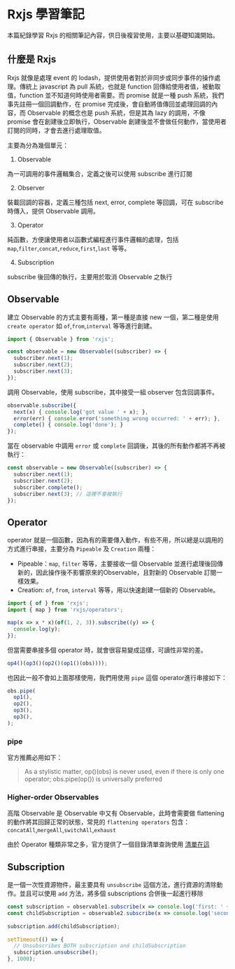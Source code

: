 # Rxjs 學習筆記

<SocialBlock hashtags="javascript,rxjs" />

本篇紀錄學習 Rxjs 的相關筆記內容，供日後複習使用，主要以基礎知識開始。


## 什麼是 Rxjs

Rxjs 就像是處理 event 的 lodash，提供使用者對於非同步或同步事件的操作處理。傳統上 javascript 為 pull 系統，也就是 function 回傳給使用者值，被動取值，function 並不知道何時使用者需要。而 promise 就是一種 push 系統，我們事先註冊一個回調動作，在 promise 完成後，會自動將值傳回並處理回調的內容，而 Observable 的概念也是 push 系統，但是其為 lazy 的調用，不像 promise 會在創建後立即執行，Observable 創建後並不會做任何動作，當使用者訂閱的同時，才會去進行處理取值。


主要為分為幾個單元：

1. Observable

為一可調用的事件邏輯集合，定義之後可以使用 subscribe 進行訂閱

2. Observer

裝載回調的容器，定義三種包括 next, error, complete 等回調，可在 subscribe 時傳入，提供 Observable 調用。

3. Operator

純函數，方便讓使用者以函數式編程進行事件邏輯的處理，包括 `map`,`filter`,`concat`,`reduce`,`first`,`last` 等等。

4. Subscription

subscribe 後回傳的執行，主要用於取消 Observable 之執行


## Observable

建立 Observable 的方式主要有兩種，第一種是直接 new 一個，第二種是使用 `create operator` 如 `of`,`from`,`interval` 等等進行創建。 

```js
import { Observable } from 'rxjs';

const observable = new Observable((subscriber) => {
  subscriber.next(1);
  subscriber.next(2);
  subscriber.next(3);
});
```

調用 Observable，使用 subscribe，其中接受一組 observer 包含回調事件。

```js
observable.subscribe({
  next(x) { console.log('got value ' + x); },
  error(err) { console.error('something wrong occurred: ' + err); },
  complete() { console.log('done'); }
});
```

當在 observable 中調用 `error` 或 `complete` 回調後，其後的所有動作都將不再被執行：

```js
const observable = new Observable((subscriber) => {
  subscriber.next(1);
  subscriber.next(2);
  subscriber.complete();
  subscriber.next(3); // 這裡不會被執行
});
```


## Operator

operator 就是一個函數，因為有的需要傳入動作，有些不用，所以總是以調用的方式進行串接，主要分為 `Pipeable` 及 `Creation` 兩種：

 - Pipeable：`map`, `filter` 等等，主要接收一個 Observable 並進行處理後回傳新的，因此操作後不影響原來的Observable，且對新的 Observable 訂閱一樣效果。
 - Creation: `of`, `from`, `interval` 等等，用以快速創建一個新的 Observable。

```js
import { of } from 'rxjs';
import { map } from 'rxjs/operators';

map(x => x * x)(of(1, 2, 3)).subscribe((y) => {
  console.log(y);
});
```

但當需要串接多個 operator 時，就會很容易變成這樣，可讀性非常的差。

```js
op4()(op3()(op2()(op1()(obs))));
```

也因此一般不會如上面那樣使用，我們用使用 `pipe` 這個 operator進行串接如下：

```js
obs.pipe(
  op1(),
  op2(),
  op3(),
  op3(),
);
```

### pipe

官方推薦必用如下：
> As a stylistic matter, op()(obs) is never used, even if there is only one operator; obs.pipe(op()) is universally preferred


### Higher-order Observables

高階 Observable 是 Observable 中又有 Observable，此時會需要做 flattening 的動作將其回歸正常的狀態，常見的 `flattening operators` 包含：`concatAll`,`mergeAll`,`switchAll`,`exhaust`

由於 Operator 種類非常之多，官方提供了一個目錄清單查詢使用 [清單在這](https://rxjs-dev.firebaseapp.com/guide/operators)



## Subscription

是一個一次性資源物件，最主要具有 `unsubscribe` 這個方法，進行資源的清除動作。並且可以使用 `add` 方法，將多個 subscriptions 合併後一起進行移除

```js
const subscription = observable1.subscribe(x => console.log('first: ' + x));
const childSubscription = observable2.subscribe(x => console.log('second: ' + x));
 
subscription.add(childSubscription);
 
setTimeout(() => {
  // Unsubscribes BOTH subscription and childSubscription
  subscription.unsubscribe();
}, 1000);
```

<SocialBlock hashtags="javascript,rxjs" />